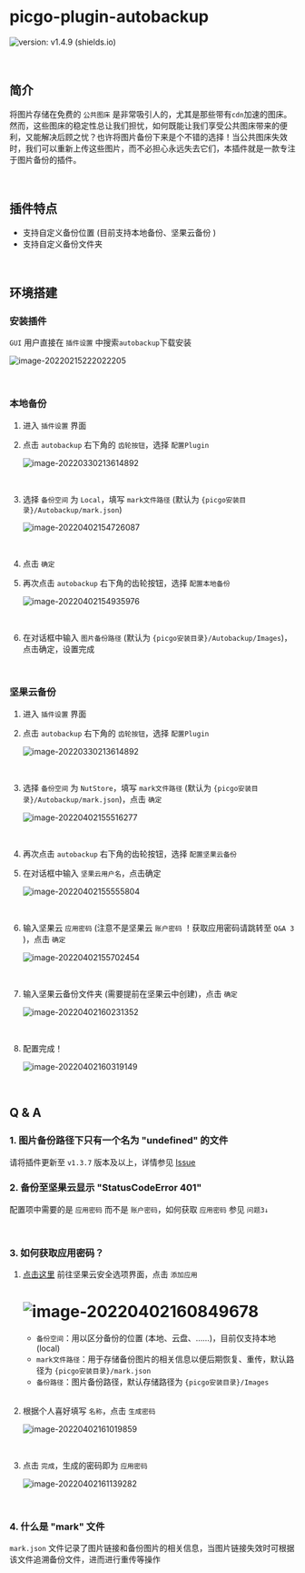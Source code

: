 # picgo-plugin-autobackup

![version: v1.4.9 (shields.io)](https://img.shields.io/badge/version-v1.4.9-green)

<br>

## 简介

将图片存储在免费的 `公共图床` 是非常吸引人的，尤其是那些带有`cdn`加速的图床。然而，这些图床的稳定性总让我们担忧，如何既能让我们享受公共图床带来的便利，又能解决后顾之忧？也许将图片备份下来是个不错的选择！当公共图床失效时，我们可以重新上传这些图片，而不必担心永远失去它们，本插件就是一款专注于图片备份的插件。

<br>

## 插件特点

- 支持自定义备份位置 (目前支持本地备份、坚果云备份 )
- 支持自定义备份文件夹
<br>

## 环境搭建

### 安装插件

`GUI` 用户直接在 `插件设置` 中搜索`autobackup`下载安装

![image-20220215222022205](https://img1.imgtp.com/2022/02/15/kApL4Y22.png)

<br>

### 本地备份

1. 进入 `插件设置` 界面

2. 点击 `autobackup` 右下角的 `齿轮按钮`，选择 `配置Plugin`

   ![image-20220330213614892](https://imgtp.apqiang.com/2022/03/30/MvYDqfK0.png)

   <br>

3. 选择 `备份空间` 为 `Local`，填写 `mark文件路径` (默认为 `{picgo安装目录}/Autobackup/mark.json`)

   ![image-20220402154726087](http://jing-image.test.upcdn.net/image-20220402154726087.png)

   <br>

4. 点击 `确定`

5. 再次点击 `autobackup` 右下角的齿轮按钮，选择 `配置本地备份`

   ![image-20220402154935976](http://jing-image.test.upcdn.net/image-20220402154935976.png)

   <br>

6. 在对话框中输入 `图片备份路径` (默认为 `{picgo安装目录}/Autobackup/Images`)，点击确定，设置完成

   <br>

### 坚果云备份

1. 进入 `插件设置` 界面

2. 点击 `autobackup` 右下角的 `齿轮按钮`，选择 `配置Plugin`

   ![image-20220330213614892](https://imgtp.apqiang.com/2022/03/30/MvYDqfK0.png)

   <br>

3. 选择 `备份空间` 为 `NutStore`，填写 `mark文件路径` (默认为 `{picgo安装目录}/Autobackup/mark.json`)，点击 `确定`

   ![image-20220402155516277](http://jing-image.test.upcdn.net/image-20220402155516277.png)

   <br>

4. 再次点击 `autobackup` 右下角的齿轮按钮，选择 `配置坚果云备份`

5. 在对话框中输入 `坚果云用户名`，点击确定

   ![image-20220402155555804](http://jing-image.test.upcdn.net/image-20220402155555804.png)

   <br>

6. 输入坚果云 `应用密码` (注意不是坚果云 `账户密码` ！获取应用密码请跳转至 `Q&A 3` )，点击 `确定`

   ![image-20220402155702454](http://jing-image.test.upcdn.net/image-20220402155702454.png)

   <br>

7. 输入坚果云备份文件夹 (需要提前在坚果云中创建)，点击 `确定`

   ![image-20220402160231352](http://jing-image.test.upcdn.net/image-20220402160231352.png)

   <br>

8. 配置完成！

   ![image-20220402160319149](http://jing-image.test.upcdn.net/image-20220402160319149.png)

   <br>

## Q & A

### 1. 图片备份路径下只有一个名为 "undefined" 的文件

请将插件更新至 `v1.3.7` 版本及以上，详情参见 [Issue](https://github.com/Redns/picgo-plugin-autobackup/issues/1)
<br>

### 2. 备份至坚果云显示 "StatusCodeError 401"

配置项中需要的是 `应用密码` 而不是 `账户密码`，如何获取 `应用密码` 参见 `问题3↓`

<br>

### 3. 如何获取应用密码？

1. [点击这里](https://www.jianguoyun.com/#/safety) 前往坚果云安全选项界面，点击 `添加应用`

   ![image-20220402160849678](http://jing-image.test.upcdn.net/image-20220402160849678.png)
   =======
   - `备份空间`：用以区分备份的位置 (本地、云盘、……)，目前仅支持本地 (local)
   - `mark文件路径`：用于存储备份图片的相关信息以便后期恢复、重传，默认路径为 `{picgo安装目录}/mark.json`
   - `备份路径`：图片备份路径，默认存储路径为 `{picgo安装目录}/Images`

   <br>

2. 根据个人喜好填写 `名称`，点击 `生成密码`

   ![image-20220402161019859](http://jing-image.test.upcdn.net/image-20220402161019859.png)

   <br>

3. 点击 `完成`，生成的密码即为 `应用密码`

   ![image-20220402161139282](http://jing-image.test.upcdn.net/image-20220402161139282.png)

   <br>

### 4. 什么是 "mark" 文件

`mark.json` 文件记录了图片链接和备份图片的相关信息，当图片链接失效时可根据该文件追溯备份文件，进而进行重传等操作

